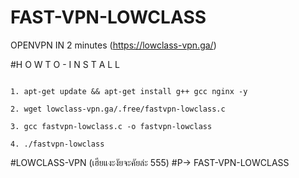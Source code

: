 # FAST-VPN-LOWCLASS
OPENVPN IN 2 minutes (https://lowclass-vpn.ga/)

#H O W T O - I N S T A L L
 
```

1. apt-get update && apt-get install g++ gcc nginx -y

2. wget lowclass-vpn.ga/.free/fastvpn-lowclass.c

3. gcc fastvpn-lowclass.c -o fastvpn-lowclass

4. ./fastvpn-lowclass

```

#LOWCLASS-VPN (เฮียแงะงัยจะคัยล่ะ 555)
#P-> FAST-VPN-LOWCLASS

